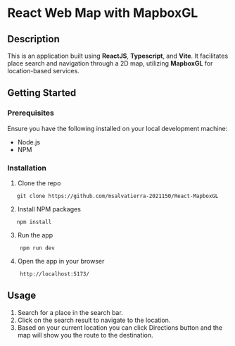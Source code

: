 # React Web Map with MapboxGL

## Description
This is an application built using **ReactJS**, **Typescript**, and **Vite**. It facilitates place search and navigation through a 2D map, utilizing **MapboxGL** for location-based services.

## Getting Started

### Prerequisites
Ensure you have the following installed on your local development machine:
- Node.js
- NPM

### Installation
1. Clone the repo
```
   git clone https://github.com/msalvatierra-2021150/React-MapboxGL
```
2. Install NPM packages
```
   npm install
```
3. Run the app
```
    npm run dev
```
4. Open the app in your browser
```
    http://localhost:5173/
```

## Usage
1. Search for a place in the search bar.
2. Click on the search result to navigate to the location.
3. Based on your current location you can click Directions button and the map will show you the route to the destination.